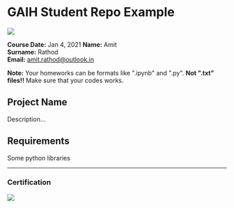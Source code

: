 # GAIH Student Repo Example
![](https://github.com/KutayAkalin/GAIH_Student_Repo_Example/blob/main/img/logo.png)

**Course Date:** Jan 4, 2021
**Name:** Amit  
**Surname:** Rathod  
**Email:** amit.rathod@outlook.in 

**Note:** Your homeworks can be formats like ".ipynb" and ".py". **Not ".txt" files!!** Make sure that your codes works.  

## Project Name
Description...

## Requirements
Some python libraries

---

### Certification
![](img/certificate_ex.png)
